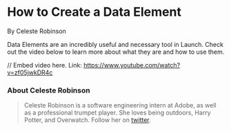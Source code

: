# How to Create a Data Element

By Celeste Robinson

Data Elements are an incredibly useful and necessary tool in Launch. Check out the video below to learn more about what they are and how to use them.

// Embed video here. Link: https://www.youtube.com/watch?v=zf05jwkDR4c

### About Celeste Robinson
>Celeste Robinson is a software engineering intern at Adobe, as well as a professional trumpet player. She loves being outdoors, Harry Potter, and Overwatch. Follow her on [twitter](https://twitter.com/cececodes).
